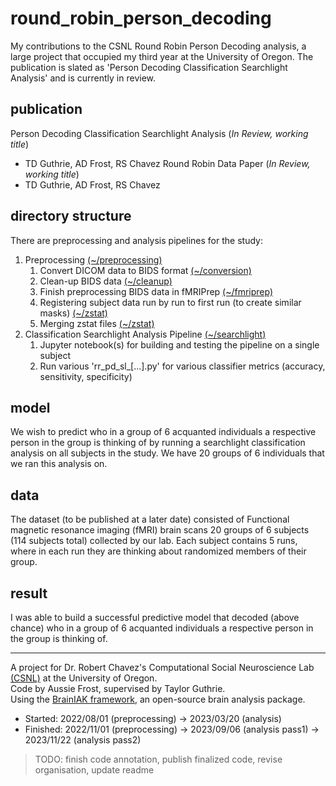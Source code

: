 # round_robin_person_decoding
My contributions to the CSNL Round Robin Person Decoding analysis, a large project that occupied my third year at the University of Oregon. The publication is slated as 'Person Decoding Classification Searchlight Analysis' and is currently in review.

## publication
Person Decoding Classification Searchlight Analysis (*In Review, working title*)
* TD Guthrie, AD Frost, RS Chavez
Round Robin Data Paper (*In Review, working title*)
* TD Guthrie, AD Frost, RS Chavez

## directory structure
There are preprocessing and analysis pipelines for the study:

1. Preprocessing [(~/preprocessing)](https://github.com/austinfroste/round_robin_person_decoding/tree/main/preprocessing)
    1. Convert DICOM data to BIDS format [(~/conversion)](https://github.com/austinfroste/round_robin_person_decoding/tree/main/preprocessing/conversion)
    2. Clean-up BIDS data [(~/cleanup)](https://github.com/austinfroste/round_robin_person_decoding/tree/main/preprocessing/cleanup)
    3. Finish preprocessing BIDS data in fMRIPrep [(~/fmriprep)](https://github.com/austinfroste/round_robin_person_decoding/tree/main/preprocessing/fmriprep)
    4. Registering subject data run by run to first run (to create similar masks) [(~/zstat)](https://github.com/austinfroste/round_robin_person_decoding/tree/main/preprocessing/zstat)
    5. Merging zstat files [(~/zstat)](https://github.com/austinfroste/round_robin_person_decoding/tree/main/preprocessing/zstat)
2. Classification Searchlight Analysis Pipeline [(~/searchlight)](https://github.com/austinfroste/round_robin_person_decoding/tree/main/searchlight)
    1. Jupyter notebook(s) for building and testing the pipeline on a single subject
    2. Run various 'rr_pd_sl_[...].py' for various classifier metrics (accuracy, sensitivity, specificity)

## model
We wish to predict who in a group of 6 acquanted individuals a respective person in the group is thinking of by running a searchlight classification analysis on all subjects in the study. We have 20 groups of 6 individuals that we ran this analysis on.

## data
The dataset (to be published at a later date) consisted of Functional magnetic resonance imaging (fMRI) brain scans 20 groups of 6 subjects (114 subjects total) collected by our lab. Each subject contains 5 runs, where in each run they are thinking about randomized members of their group.

## result
I was able to build a successful predictive model that decoded (above chance) who in a group of 6 acquanted individuals a respective person in the group is thinking of.

- - - -
A project for Dr. Robert Chavez's Computational Social Neuroscience Lab [(CSNL)](https://csnl.uoregon.edu/) at the University of Oregon. <br />
Code by Aussie Frost, supervised by Taylor Guthrie. <br />
Using the [BrainIAK framework](https://github.com/brainiak/brainiak), an open-source brain analysis package.

* Started: 2022/08/01 (preprocessing) -> 2023/03/20 (analysis)
* Finished: 2022/11/01 (preprocessing) -> 2023/09/06 (analysis pass1) -> 2023/11/22 (analysis pass2)

> TODO: finish code annotation, publish finalized code, revise organisation, update readme
